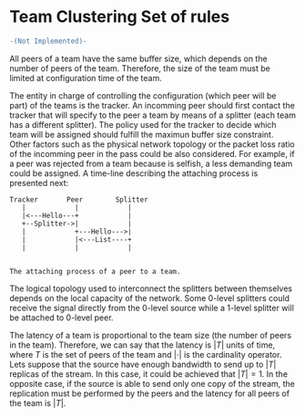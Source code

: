 Team Clustering Set of rules
============================

```diff
-(Not Implemented)-
```

All peers of a team have the same buffer size, which depends on the
number of peers of the team. Therefore, the size of the team must be
limited at configuration time of the team.

The entity in charge of controlling the configuration (which peer will
be part) of the teams is the tracker. An incomming peer should first
contact the tracker that will specify to the peer a team by means of a
splitter (each team has a different splitter). The policy used for the
tracker to decide which team will be assigned should fulfill the
maximun buffer size constraint. Other factors such as the physical
network topology or the packet loss ratio of the incomming peer in the
pass could be also considered. For example, if a peer was rejected
from a team because is selfish, a less demanding team could be
assigned. A time-line describing the attaching process is presented next:

```
Tracker       Peer        Splitter
   |            |            |
   |<---Hello---+            |
   +--Splitter->|            |
   |            +---Hello--->|
   |            |<---List----+
   |            |            |


The attaching process of a peer to a team.
```

The logical topology used to interconnect the splitters between
themselves depends on the local capacity of the network. Some 0-level
splitters could receive the signal directly from the 0-level source
while a 1-level splitter will be attached to 0-level peer.

The latency of a team is proportional to the team size (the number of
peers in the team). Therefore, we can say that the latency is $|T|$
units of time, where $T$ is the set of peers of the team and $|\cdot|$
is the cardinality operator. Lets suppose that the source have enough
bandwidth to send up to $|T|$ replicas of the stream. In this case, it
could be achieved that $|T|=1$. In the opposite case, if the source is
able to send only one copy of the stream, the replication must be
performed by the peers and the latency for all peers of the team is
$|T|$.
